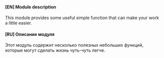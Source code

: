 #### [EN] Module description
This module provides some useful simple function that can make your work a little easier.

#### [RU] Описание модуля
Этот модуль содержит несколько полезных небольших функций, которые могут сделать жизнь чуть-чуть легче.